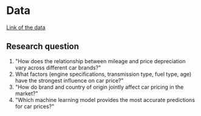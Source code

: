 # Data
[Link of the data](https://www.kaggle.com/datasets/volkanastasia/dataset-of-used-cars)

## Research question
1. "How does the relationship between mileage and price depreciation vary across different car brands?"
2. What factors (engine specifications, transmission type, fuel type, age) have the strongest influence on car price?"
3. "How do brand and country of origin jointly affect car pricing in the market?"
4. "Which machine learning model provides the most accurate predictions for car prices?"

